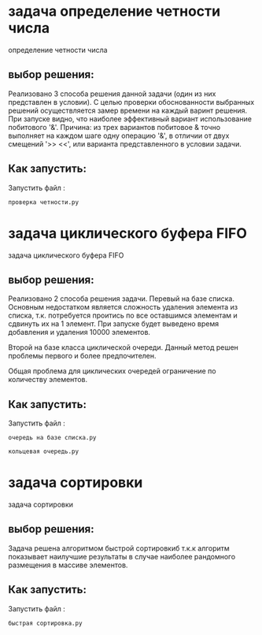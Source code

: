 # задача определение четности числа
определение четности числа

## выбор решения:
Реализовано 3 способа решения данной задачи (один из них представлен в условии). С целью проверки обоснованности выбранных решений осуществляется замер времени на каждый варинт решения. 
При запуске видно, что наиболее эффективный вариант использование побитового '&'. 
Причина: из трех вариантов побитовое & точно выполняет на каждом шаге одну операцию '&', в отличии от двух смещений '>> <<', или варианта представленного  в условии задачи.

## Как запустить:
Запустить файл :

```
проверка четности.py
```

# задача циклического буфера FIFO
задача циклического буфера FIFO

## выбор решения:
Реализовано 2 способа решения задачи. Перевый на базе списка. Основным недостатком является сложность удаления элемента из списка, т.к. потребуется проитись по все оставшимся элементам и сдвинуть их на 1 элемент. При запуске будет выведено время добавления и удаления 10000 элементов.

Второй на базе класса циклической очереди. Данный метод решен проблемы первого и более предпочителен. 

Общая проблема для циклических очередей ограничение по количеству элементов. 

## Как запустить:
Запустить файл :

```
очередь на базе списка.py
```

```
кольцевая очередь.py
```
# задача сортировки
задача сортировки

## выбор решения:
Задача решена алгоритмом быстрой сортировкиб т.к.к алгоритм показывает наилучшие результаты в случае наиболее рандомного размещения в массиве элементов.

## Как запустить:
Запустить файл :

```
быстрая сортировка.py
```
